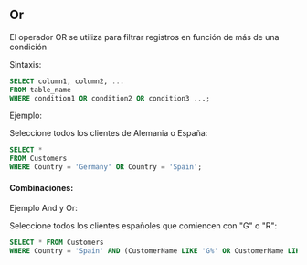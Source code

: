 ## Or
El operador OR se utiliza para filtrar registros en función de más de una condición

Sintaxis:

```sql
SELECT column1, column2, ...
FROM table_name
WHERE condition1 OR condition2 OR condition3 ...;
```

Ejemplo:

Seleccione todos los clientes de Alemania o España:

```sql
SELECT *
FROM Customers
WHERE Country = 'Germany' OR Country = 'Spain';
```

#### Combinaciones:

Ejemplo And y Or: 

Seleccione todos los clientes españoles que comiencen con "G" o "R":

```sql
SELECT * FROM Customers
WHERE Country = 'Spain' AND (CustomerName LIKE 'G%' OR CustomerName LIKE 'R%');
```